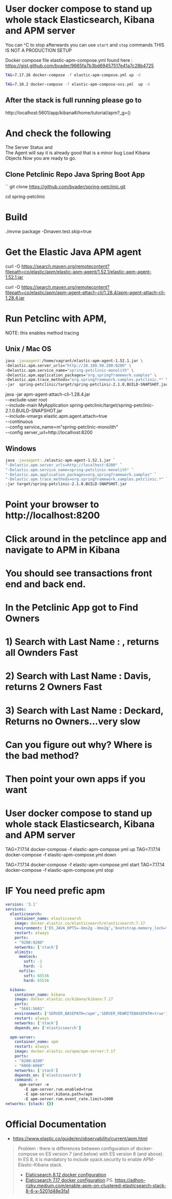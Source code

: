 # User docker compose to stand up whole stack Elasticsearch, Kibana and APM server
You can ^C to stop afterwards you can use `start` and `stop` commands
THIS IS NOT A PRODUCTION SETUP 

Docker compose file elastic-apm-compose.yml found here : https://gist.github.com/bvader/9665fa7b3bd69457517e41a7c28b4725

```bash 
TAG=7.17.26 docker-compose -f elastic-apm-compose.yml up -d

TAG=7.10.2 docker-compose -f elastic-apm-compose-oss.yml  up -d
```

## After the stack is full running please go to
http://localhost:5601/app/kibana#/home/tutorial/apm?_g=()

# And check the following
  The Server Status and  
  The Agent will say it is already good that is a minor bug
 Load Kibana Objects
 Now you are ready to go.


## Clone Petclinic Repo Java Spring Boot App

``
git clone https://github.com/bvader/spring-petclinic.git

cd spring-petclinic

# Build
./mvnw package -Dmaven.test.skip=true

# Get the Elastic Java APM agent
curl -O  https://search.maven.org/remotecontent?filepath=co/elastic/apm/elastic-apm-agent/1.52.1/elastic-apm-agent-1.52.1.jar

curl -O  https://search.maven.org/remotecontent?filepath=co/elastic/apm/apm-agent-attach-cli/1.28.4/apm-agent-attach-cli-1.28.4.jar


# Run Petclinc with APM, 
NOTE: this enables method tracing 

## Unix / Mac OS
```bash
java -javaagent:/home/vagrant/elastic-apm-agent-1.52.1.jar \
-Delastic.apm.server_urls="http://10.100.98.200:8200" \
-Delastic.apm.service_name="spring-petclinic-monolith" \
-Delastic.apm.application_packages="org.springframework.samples" \
-Delastic.apm.trace_methods="org.springframework.samples.petclinic.*" \
-jar  spring-petclinic/target/spring-petclinic-2.1.0.BUILD-SNAPSHOT.jar
```

java -jar  apm-agent-attach-cli-1.28.4.jar \
    --exclude-user root \
    --include-main MyApplication spring-petclinic/target/spring-petclinic-2.1.0.BUILD-SNAPSHOT.jar \
    --include-vmargs elastic.apm.agent.attach=true \
    --continuous \
    --config service_name=m"spring-petclinic-monolith" \
    --config server_url=http://localhost:8200

## Windows
```bash
java -javaagent:./elastic-apm-agent-1.52.1.jar `
"-Delastic.apm.server_urls=http://localhost:8200" `
"-Delastic.apm.service_name=spring-petclinic-monolith" `
"-Delastic.apm.application_packages=org.springframework.samples" `
"-Delastic.apm.trace_methods=org.springframework.samples.petclinic.*" `
-jar target/spring-petclinic-2.1.0.BUILD-SNAPSHOT.jar
```


# Point your browser to http://localhost:8200
# Click around in the petclince app and navigate to APM in Kibana
# You should see transactions front end and back end. 
# In the Petclinic App got to Find Owners
# 1) Search with Last Name : <empty>, returns all Ownders Fast
# 2) Search with Last Name : Davis, returns 2 Owners Fast
# 3) Search with Last Name : Deckard, Returns no Owners...very slow
# Can you figure out why? Where is the bad method?

# Then point your own apps if you want

# User docker compose to stand up whole stack Elasticsearch, Kibana and APM server
TAG=7.17.14 docker-compose -f elastic-apm-compose.yml up
TAG=7.17.14 docker-compose -f elastic-apm-compose.yml down

TAG=7.17.14 docker-compose -f elastic-apm-compose.yml start
TAG=7.17.14 docker-compose -f elastic-apm-compose.yml stop
# IF You need prefic apm
```yaml
version: '3.1'
services:
  elasticsearch:
    container_name: elasticsearch
    image: docker.elastic.co/elasticsearch/elasticsearch:7.17
    environment: ['ES_JAVA_OPTS=-Xms2g -Xmx2g','bootstrap.memory_lock=true','discovery.type=single-node', 'http.host=0.0.0.0', 'transport.host=127.0.0.1']
    restart: always
    ports:
    - "9200:9200"
    networks: ['stack']
    ulimits:
      memlock:
        soft: -1
        hard: -1
      nofile:
        soft: 65536
        hard: 65536

  kibana:
    container_name: kibana
    image: docker.elastic.co/kibana/kibana:7.17
    ports:
    - "5601:5601"
    environment: ['SERVER_BASEPATH=/apm','SERVER_REWRITEBASEPATH=true']
    restart: always
    networks: ['stack']
    depends_on: ['elasticsearch']

  apm-server:
    container_name: apm
    restart: always
    image: docker.elastic.co/apm/apm-server:7.17
    ports:
    - "8200:8200"
    - "6060:6060"
    networks: ['stack']
    depends_on: ['elasticsearch']
    command: >
      apm-server -e
        -E apm-server.rum.enabled=true
        -E apm-server.kibana.path=/apm
        -E apm-server.rum.event_rate.limit=1000
networks: {stack: {}}
```
# Official Documentation
* https://www.elastic.co/guide/en/observability/current/apm.html
> Problem : there is differences between configuration of docker-compose on ES version 7 (and below) with ES version 8 (and above). In ES 8, it is mandatory to include xpack.security to enable APM-Elastic-Kibana stack.  
>  * [Elaticsearch 8.12 docker configuration](https://www.elastic.co/guide/en/elasticsearch/reference/8.12/docker.html)
>  * [Elaticsearch 7.17 docker configuration](https://www.elastic.co/guide/en/elasticsearch/reference/7.17/docker.html)
> PS. https://adhon-rizky.medium.com/enable-apm-on-clustered-elasticsearch-stack-8-6-x-5201d48e3fa1
